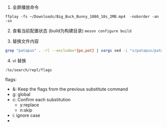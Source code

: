 1. 全屏播放命令

`ffplay -fs ~/Downloads/Big_Buck_Bunny_1080_10s_2MB.mp4  -noborder -an -sn`

2. 查看当前配置状态 (build为构建目录)
`meson configure build`

3. 替换文件内容
```sh
grep "patapus" . -rl --exclude=*{po,pot} | xargs sed -i "s/patapus/patapua/g"
```

4. vi 替换
```bash
:%s/search/repl/flags
``` 
flags:
- &: Keep the flags from the previous substitute
        command
- g: global
- c: Confirm each substitution
  - y:replace
  - n:skip
- i: ignore case
- 